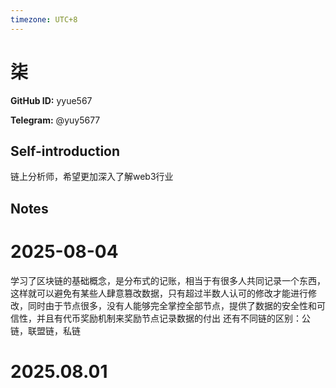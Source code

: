 ```yaml
---
timezone: UTC+8
---
```


# 柒

**GitHub ID:** yyue567

**Telegram:** @yuy5677

## Self-introduction

链上分析师，希望更加深入了解web3行业

## Notes

<!-- Content_START -->
# 2025-08-04

学习了区块链的基础概念，是分布式的记账，相当于有很多人共同记录一个东西，这样就可以避免有某些人肆意篡改数据，只有超过半数人认可的修改才能进行修改，同时由于节点很多，没有人能够完全掌控全部节点，提供了数据的安全性和可信性，并且有代币奖励机制来奖励节点记录数据的付出
还有不同链的区别：公链，联盟链，私链


# 2025.08.01


<!-- Content_END -->
